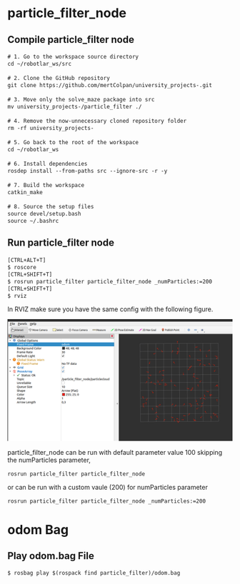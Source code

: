 # particle_filter_node

## Compile particle_filter node

```
# 1. Go to the workspace source directory
cd ~/robotlar_ws/src

# 2. Clone the GitHub repository
git clone https://github.com/mertColpan/university_projects-.git

# 3. Move only the solve_maze package into src
mv university_projects-/particle_filter ./

# 4. Remove the now-unnecessary cloned repository folder
rm -rf university_projects-

# 5. Go back to the root of the workspace
cd ~/robotlar_ws

# 6. Install dependencies
rosdep install --from-paths src --ignore-src -r -y

# 7. Build the workspace
catkin_make

# 8. Source the setup files
source devel/setup.bash
source ~/.bashrc
```


## Run particle_filter node

~~~
[CTRL+ALT+T]
$ roscore
[CTRL+SHIFT+T]
$ rosrun particle_filter particle_filter_node _numParticles:=200
[CTRL+SHIFT+T]
$ rviz
~~~

In RVIZ make sure you have the same config with the following figure.

![RVIZ](img/rviz.png)

particle_filter_node can be run with default parameter value 100 skipping the  numParticles parameter, 
~~~
rosrun particle_filter particle_filter_node
~~~

or can be run with a custom vaule (200) for numParticles parameter
~~~
rosrun particle_filter particle_filter_node _numParticles:=200
~~~

# odom Bag

## Play odom.bag File

~~~
$ rosbag play $(rospack find particle_filter)/odom.bag
~~~
